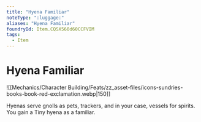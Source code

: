 ```yaml
---
title: "Hyena Familiar"
noteType: ":luggage:"
aliases: "Hyena Familiar"
foundryId: Item.CQSX560d60CCFVIM
tags:
  - Item
---
```


# Hyena Familiar
![[Mechanics/Character Building/Feats/zz_asset-files/icons-sundries-books-book-red-exclamation.webp|150]]

Hyenas serve gnolls as pets, trackers, and in your case, vessels for spirits. You gain a Tiny hyena as a familiar.
